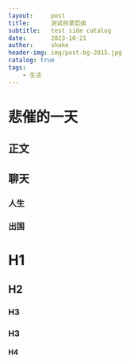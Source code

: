 ```yaml
---
layout:     post
title:      测试目录层级
subtitle:   test side catalog
date:       2023-10-21
author:     shake
header-img: img/post-bg-2015.jpg
catalog: true
tags:
    - 生活
---
```


# 悲催的一天


## 正文


## 聊天

### 人生

### 出国

# H1
## H2
### H3

### H3

#### H4






